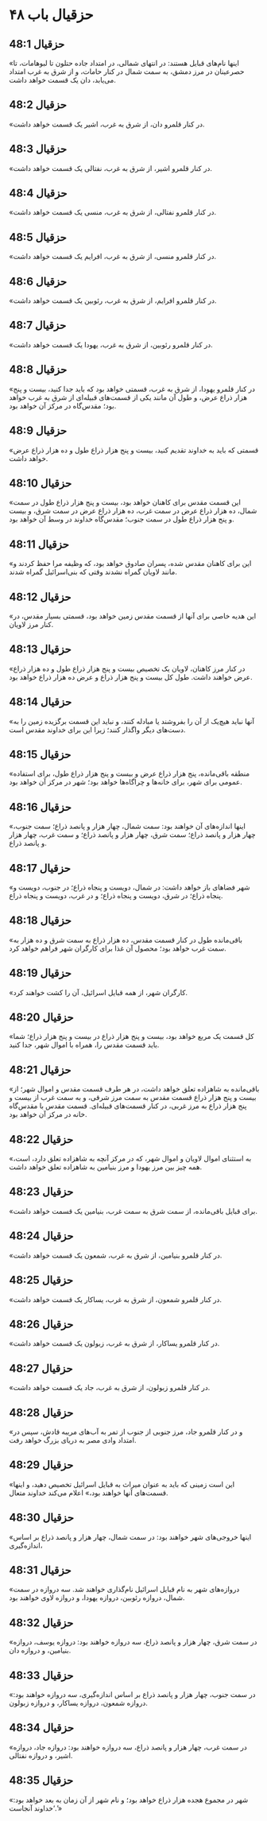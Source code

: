 # حزقیال باب ۴۸

## حزقیال 48:1
«اینها نام‌های قبایل هستند: در انتهای شمالی، در امتداد جاده حتلون تا لبوهامات، تا حصرعینان در مرز دمشق، به سمت شمال در کنار حامات، و از شرق به غرب امتداد می‌یابد، دان یک قسمت خواهد داشت.

## حزقیال 48:2
«در کنار قلمرو دان، از شرق به غرب، اشیر یک قسمت خواهد داشت.

## حزقیال 48:3
«در کنار قلمرو اشیر، از شرق به غرب، نفتالی یک قسمت خواهد داشت.

## حزقیال 48:4
«در کنار قلمرو نفتالی، از شرق به غرب، منسی یک قسمت خواهد داشت.

## حزقیال 48:5
«در کنار قلمرو منسی، از شرق به غرب، افرایم یک قسمت خواهد داشت.

## حزقیال 48:6
«در کنار قلمرو افرایم، از شرق به غرب، رئوبین یک قسمت خواهد داشت.

## حزقیال 48:7
«در کنار قلمرو رئوبین، از شرق به غرب، یهودا یک قسمت خواهد داشت.

## حزقیال 48:8
«در کنار قلمرو یهودا، از شرق به غرب، قسمتی خواهد بود که باید جدا کنید، بیست و پنج هزار ذراع عرض، و طول آن مانند یکی از قسمت‌های قبیله‌ای از شرق به غرب خواهد بود؛ مقدس‌گاه در مرکز آن خواهد بود.

## حزقیال 48:9
«قسمتی که باید به خداوند تقدیم کنید، بیست و پنج هزار ذراع طول و ده هزار ذراع عرض خواهد داشت.

## حزقیال 48:10
«این قسمت مقدس برای کاهنان خواهد بود، بیست و پنج هزار ذراع طول در سمت شمال، ده هزار ذراع عرض در سمت غرب، ده هزار ذراع عرض در سمت شرق، و بیست و پنج هزار ذراع طول در سمت جنوب؛ مقدس‌گاه خداوند در وسط آن خواهد بود.

## حزقیال 48:11
«این برای کاهنان مقدس شده، پسران صادوق خواهد بود، که وظیفه مرا حفظ کردند و مانند لاویان گمراه نشدند وقتی که بنی‌اسرائیل گمراه شدند.

## حزقیال 48:12
«این هدیه خاصی برای آنها از قسمت مقدس زمین خواهد بود، قسمتی بسیار مقدس، در کنار مرز لاویان.

## حزقیال 48:13
«در کنار مرز کاهنان، لاویان یک تخصیص بیست و پنج هزار ذراع طول و ده هزار ذراع عرض خواهند داشت. طول کل بیست و پنج هزار ذراع و عرض ده هزار ذراع خواهد بود.

## حزقیال 48:14
«آنها نباید هیچ‌یک از آن را بفروشند یا مبادله کنند، و نباید این قسمت برگزیده زمین را به دست‌های دیگر واگذار کنند؛ زیرا این برای خداوند مقدس است.

## حزقیال 48:15
«منطقه باقی‌مانده، پنج هزار ذراع عرض و بیست و پنج هزار ذراع طول، برای استفاده عمومی برای شهر، برای خانه‌ها و چراگاه‌ها خواهد بود؛ شهر در مرکز آن خواهد بود.

## حزقیال 48:16
«اینها اندازه‌های آن خواهند بود: سمت شمال، چهار هزار و پانصد ذراع؛ سمت جنوب، چهار هزار و پانصد ذراع؛ سمت شرق، چهار هزار و پانصد ذراع؛ و سمت غرب، چهار هزار و پانصد ذراع.

## حزقیال 48:17
«شهر فضاهای باز خواهد داشت: در شمال، دویست و پنجاه ذراع؛ در جنوب، دویست و پنجاه ذراع؛ در شرق، دویست و پنجاه ذراع؛ و در غرب، دویست و پنجاه ذراع.

## حزقیال 48:18
«باقی‌مانده طول در کنار قسمت مقدس، ده هزار ذراع به سمت شرق و ده هزار به سمت غرب خواهد بود؛ محصول آن غذا برای کارگران شهر فراهم خواهد کرد.

## حزقیال 48:19
«کارگران شهر، از همه قبایل اسرائیل، آن را کشت خواهند کرد.

## حزقیال 48:20
«کل قسمت یک مربع خواهد بود، بیست و پنج هزار ذراع در بیست و پنج هزار ذراع؛ شما باید قسمت مقدس را، همراه با اموال شهر، جدا کنید.

## حزقیال 48:21
«باقی‌مانده به شاهزاده تعلق خواهد داشت، در هر طرف قسمت مقدس و اموال شهر؛ از بیست و پنج هزار ذراع قسمت مقدس به سمت مرز شرقی، و به سمت غرب از بیست و پنج هزار ذراع به مرز غربی، در کنار قسمت‌های قبیله‌ای. قسمت مقدس با مقدس‌گاه خانه در مرکز آن خواهد بود.

## حزقیال 48:22
«به استثنای اموال لاویان و اموال شهر، که در مرکز آنچه به شاهزاده تعلق دارد، است، همه چیز بین مرز یهودا و مرز بنیامین به شاهزاده تعلق خواهد داشت.

## حزقیال 48:23
«برای قبایل باقی‌مانده، از سمت شرق به سمت غرب، بنیامین یک قسمت خواهد داشت.

## حزقیال 48:24
«در کنار قلمرو بنیامین، از شرق به غرب، شمعون یک قسمت خواهد داشت.

## حزقیال 48:25
«در کنار قلمرو شمعون، از شرق به غرب، یساکار یک قسمت خواهد داشت.

## حزقیال 48:26
«در کنار قلمرو یساکار، از شرق به غرب، زبولون یک قسمت خواهد داشت.

## حزقیال 48:27
«در کنار قلمرو زبولون، از شرق به غرب، جاد یک قسمت خواهد داشت.

## حزقیال 48:28
«و در کنار قلمرو جاد، مرز جنوبی از جنوب از تمر به آب‌های مریبه قادش، سپس در امتداد وادی مصر به دریای بزرگ خواهد رفت.

## حزقیال 48:29
«این است زمینی که باید به عنوان میراث به قبایل اسرائیل تخصیص دهید، و اینها قسمت‌های آنها خواهند بود،» اعلام می‌کند خداوند متعال.

## حزقیال 48:30
«اینها خروجی‌های شهر خواهند بود: در سمت شمال، چهار هزار و پانصد ذراع بر اساس اندازه‌گیری،

## حزقیال 48:31
«دروازه‌های شهر به نام قبایل اسرائیل نام‌گذاری خواهند شد. سه دروازه در سمت شمال، دروازه رئوبین، دروازه یهودا، و دروازه لاوی خواهند بود.

## حزقیال 48:32
«در سمت شرق، چهار هزار و پانصد ذراع، سه دروازه خواهند بود: دروازه یوسف، دروازه بنیامین، و دروازه دان.

## حزقیال 48:33
«در سمت جنوب، چهار هزار و پانصد ذراع بر اساس اندازه‌گیری، سه دروازه خواهند بود: دروازه شمعون، دروازه یساکار، و دروازه زبولون.

## حزقیال 48:34
«در سمت غرب، چهار هزار و پانصد ذراع، سه دروازه خواهند بود: دروازه جاد، دروازه اشیر، و دروازه نفتالی.

## حزقیال 48:35
«شهر در مجموع هجده هزار ذراع خواهد بود؛ و نام شهر از آن زمان به بعد خواهد بود: ‘خداوند آنجاست.’»
